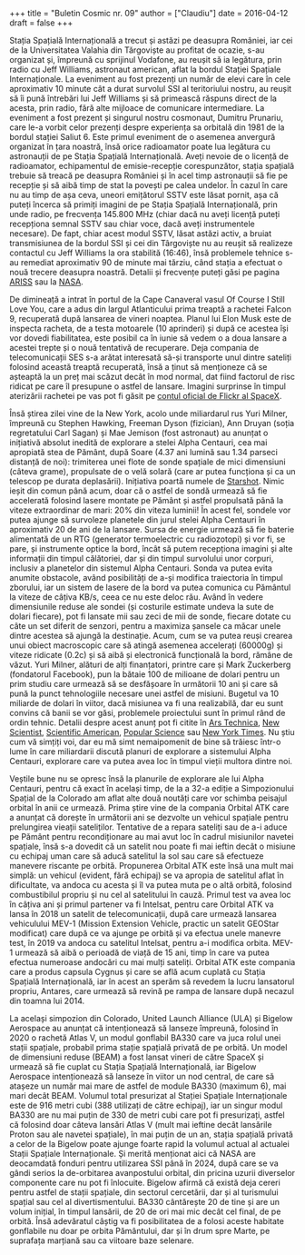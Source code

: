 +++
title = "Buletin Cosmic nr. 09"
author = ["Claudiu"]
date = 2016-04-12
draft = false
+++

Stația Spațială Internațională a trecut și astăzi pe deasupra României, iar cei de la Universitatea Valahia din Tărgoviște au profitat de ocazie, s-au organizat și, împreună cu sprijinul Vodafone, au reușit să ia legătura, prin radio cu Jeff Williams, astronaut american, aflat la bordul Stației Spațiale Internaționale. La eveniment au fost prezenți un număr de elevi care în cele aproximativ 10 minute cât a durat survolul SSI al teritoriului nostru, au reușit să îi pună întrebări lui Jeff Williams și să primească răspuns direct de la acesta, prin radio, fără alte mijloace de comunicare intermediare. La eveniment a fost prezent și singurul nostru cosmonaut, Dumitru Prunariu, care le-a vorbit celor prezenți despre experiența sa orbitală din 1981 de la bordul stației Saliut 6. Este primul eveniment de o asemenea anvergură organizat în țara noastră, însă orice radioamator poate lua legătura cu astronauții de pe Stația Spațială Internațională. Aveți nevoie de o licență de radioamator, echipamentul de emisie-recepție corespunzător, stația spațială trebuie să treacă pe deasupra României și în acel timp astronauții să fie pe recepție și să aibă timp de stat la povești pe calea undelor. În cazul în care nu au timp de așa ceva, uneori emițătorul SSTV este lăsat pornit, așa că puteți încerca să primiți imagini de pe Stația Spațială Internațională, prin unde radio, pe frecvența 145.800 MHz (chiar dacă nu aveți licență puteți recepționa semnal SSTV sau chiar voce, dacă aveți instrumentele necesare). De fapt, chiar acest modul SSTV, lăsat astăzi activ, a bruiat transmisiunea de la bordul SSI și cei din Târgoviște nu au reușit să realizeze contactul cu Jeff Williams la ora stabilită (16:46), însă problemele tehnice s-au remediat aproximativ 90 de minute mai tărziu, când stația a efectuat o nouă trecere deasupra noastră. Detalii și frecvențe puteți găsi pe pagina [ARISS](http://www.ariss.org/) sau la [NASA](http://spaceflight.nasa.gov/station/reference/radio/).

De dimineață a intrat în portul de la Cape Canaveral vasul Of Course I Still Love You, care a adus din largul Atlanticului prima treaptă a rachetei Falcon 9, recuperată după lansarea de vineri noaptea. Planul lui Elon Musk este de inspecta racheta, de a testa motoarele (10 aprinderi) și după ce acestea își vor dovedi fiabilitatea, este posibil ca în iunie să vedem o a doua lansare a acestei trepte și o nouă tentativă de recuperare. Deja compania de telecomunicații SES s-a arătat interesată să-și transporte unul dintre sateliți folosind această treaptă recuperată, însă a ținut să menționeze că se așteaptă la un preț mai scăzut decât în mod normal, dat fiind factorul de risc ridicat pe care îl presupune o astfel de lansare. Imagini surprinse în timpul aterizării rachetei pe vas pot fi găsit pe [contul oficial de Flickr al SpaceX](https://www.flickr.com/photos/spacex).

Însă știrea zilei vine de la New York, acolo unde miliardarul rus Yuri Milner, împreună cu Stephen Hawking, Freeman Dyson (fizician), Ann Druyan (soția regretatului Carl Sagan) și Mae Jemison (fost astronaut) au anunțat o inițiativă absolut inedită de explorare a stelei Alpha Centauri, cea mai apropiată stea de Pământ, după Soare (4.37 ani lumină sau 1.34 parseci distanță de noi): trimiterea unei flote de sonde spațiale de mici dimensiuni (câteva grame), propulsate de o velă solară (care ar putea funcționa și ca un telescop pe durata deplasării). Inițiativa poartă numele de [Starshot](http://www.breakthroughinitiatives.org/). Nimic ieșit din comun până acum, doar că o astfel de sondă urmează să fie accelerată folosind lasere montate pe Pământ și astfel propulsată până la viteze extraordinar de mari: 20% din viteza luminii! În acest fel, sondele vor putea ajunge să survoleze planetele din jurul stelei Alpha Centauri în aproximativ 20 de ani de la lansare. Sursa de energie urmează să fie baterie alimentată de un RTG (generator termoelectric cu radiozotopi) și vor fi, se pare, și instrumente optice la bord, încât să putem recepționa imagini și alte informații din timpul călătoriei, dar și din timpul survolului unor corpuri, inclusiv a planetelor din sistemul Alpha Centauri. Sonda va putea evita anumite obstacole, având posibilități de a-și modifica traiectoria în timpul zborului, iar un sistem de lasere de la bord va putea comunica cu Pământul la viteze de câțiva KB/s, ceea ce nu este deloc rău. Având în vedere dimensiunile reduse ale sondei (și costurile estimate undeva la sute de dolari fiecare), pot fi lansate mii sau zeci de mii de sonde, fiecare dotate cu câte un set diferit de senzori, pentru a maximiza șansele ca măcar unele dintre acestea să ajungă la destinație. Acum, cum se va putea reuși crearea unui obiect macroscopic care să atingă asemenea accelerați (60000g) și viteze ridicate (0.2c) și să aibă și electronică funcțională la bord, rămâne de văzut. Yuri Milner, alături de alți finanțatori, printre care și Mark Zuckerberg (fondatorul Facebook), pun la bătaie 100 de milioane de dolari pentru un prim studiu care urmează să se desfășoare în următorii 10 ani și care să pună la punct tehnologiile necesare unei astfel de misiuni. Bugetul va 10 miliarde de dolari în viitor, dacă misiunea va fi una realizabilă, dar eu sunt convins că banii se vor găsi, problemele proiectului sunt în primul rând de ordin tehnic. Detalii despre acest anunț pot fi citite în [Ars Technica](http://arstechnica.com/science/2016/04/breakthrough-starshot-announces-plans-to-send-ship-to-alpha-centauri/), [New Scientist](https://www.newscientist.com/article/2084029-billionaire-pledges-100m-to-send-spaceships-to-alpha-centauri/?utm%5Fsource=NSNS&utm%5Fmedium=SOC&utm%5Fcampaign=hoot&cmpid=SOC%7CNSNS%7C2016-GLOBAL-twitter), [Scientific American](http://www.scientificamerican.com/article/100-million-plan-will-send-probes-to-the-nearest-star/), [Popular Science](http://www.popsci.com/tiny-spaceship-could-take-us-to-alpha-centauri-started-on-kickstarter) sau [New York Times](http://www.nytimes.com/2016/04/13/science/alpha-centauri-breakthrough-starshot-yuri-milner-stephen-hawking.html?%5Fr=0). Nu știu cum vă simțiți voi, dar eu mă simt nemaipomenit de bine să trăiesc într-o lume în care miliardarii discută planuri de explorare a sistemului Alpha Centauri, explorare care va putea avea loc în timpul vieții multora dintre noi.

Veștile bune nu se opresc însă la planurile de explorare ale lui Alpha Centauri, pentru că exact în același timp, de la a 32-a ediție a Simpozionului Spațial de la Colorado am aflat alte două noutăți care vor schimba peisajul orbital în anii ce urmează. Prima știre vine de la compania Orbital ATK care a anunțat că dorește în următorii ani se dezvolte un vehicul spațiale pentru prelungirea vieații sateliților. Tentative de a repara sateliți sau de a-i aduce pe Pământ pentru recondiționare au mai avut loc în cadrul misiunilor navetei spațiale, însă s-a dovedit că un satelit nou poate fi mai ieftin decât o misiune cu echipaj uman care să aducă satelitul la sol sau care să efectueze manevere riscante pe orbită. Propunerea Orbital ATK este însă una mult mai simplă: un vehicul (evident, fără echipaj) se va apropia de satelitul aflat în dificultate, va andoca cu acesta și îl va putea muta pe o altă orbită, folosind combustibilul propriu și nu cel al satelitului în cauză. Primul test va avea loc în câțiva ani și primul partener va fi Intelsat, pentru care Orbital ATK va lansa în 2018 un satelit de telecomunicații, după care urmează lansarea vehiculului MEV-1 (Mission Extension Vehicle, practic un satelit GEOStar modificat) care după ce va ajunge pe orbită și va efectua unele manevre test, în 2019 va andoca cu satelitul Intelsat, pentru a-i modifica orbita. MEV-1 urmează să aibă o perioadă de viață de 15 ani, timp în care va putea efectua numeroase andocări cu mai mulți sateliți. Orbital ATK este compania care a produs capsula Cygnus și care se află acum cuplată cu Stația Spațială Internațională, iar în acest an sperăm să revedem la lucru lansatorul propriu, Antares, care urmează să revină pe rampa de lansare după necazul din toamna lui 2014.

La același simpozion din Colorado, United Launch Alliance (ULA) și Bigelow Aerospace au anunțat că intenționează  să lanseze împreună, folosind în 2020 o rachetă Atlas V, un modul gonflabil BA330 care va juca rolul unei stații spațiale, probabil prima stație spațială privată de pe orbită. Un model de dimensiuni reduse (BEAM) a fost lansat vineri de către SpaceX și urmează să fie cuplat cu Stația Spațială Internațională, iar Bigelow Aerospace intenționează să lanseze în viitor un nod central, de care să atașeze un număr mai mare de astfel de module BA330 (maximum 6), mai mari decât BEAM. Volumul total presurizat al Stației Spațiale Internaționale este de 916 metri cubi (388 utilizați de către echipaj), iar un singur modul BA330 are nu mai puțin de 330 de metri cubi care pot fi presurizați, astfel că folosind doar câteva lansări Atlas V (mult mai ieftine decât lansările Proton sau ale navetei spațiale), în mai puțin de un an, stația spațială privată a celor de la Bigelow poate ajunge foarte rapid la volumul actual al actualei Stații Spațiale Internaționale. Și merită menționat aici că NASA are deocamdată fonduri pentru utilizarea SSI până în 2024, după care se va gândi serios la de-orbitarea avanpostului orbital, din pricina uzurii diverselor componente care nu pot fi înlocuite. Bigelow afirmă că există deja cereri pentru astfel de stații spațiale, din sectorul cercetării, dar și al turismului spațial sau cel al divertismentului. BA330 cântărește 20 de tine și are un volum inițial, în timpul lansării, de 20 de ori mai mic decât cel final, de pe orbită. Însă adevăratul câștig va fi posibilitatea de a folosi aceste habitate gonflabile nu doar pe orbita Pământului, dar și în drum spre Marte, pe suprafața marțiană sau ca viitoare baze selenare.
